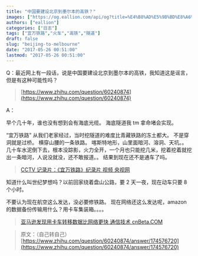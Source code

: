 ```yaml
---
title: "中国要建设北京到墨尔本的高铁？"
images: ["https://og.eallion.com/api/og?title=%E4%B8%AD%E5%9B%BD%E8%A6%81%E5%BB%BA%E8%AE%BE%E5%8C%97%E4%BA%AC%E5%88%B0%E5%A2%A8%E5%B0%94%E6%9C%AC%E7%9A%84%E9%AB%98%E9%93%81%EF%BC%9F"]
authors: ["eallion"]
categories: ["日志"]
tags: ["宜万铁路","火车","高铁","隧道"]
draft: false
slug: "beijing-to-melbourne"
date: "2017-05-26 00:51:00"
lastmod: "2017-05-26 00:51:00"
---
```


Q：最近网上有一段话，说是中国要建设北京到墨尔本的高铁，我知道这是谣言，但是有这种可能性吗？

> [https://www.zhihu.com/question/60240874](https://www.zhihu.com/question/60240874)  

A：

早个几十年，谁也没有想到会有海底光缆。
海底隧道我 tm 拿命堵会实现。

“宜万铁路” 从我们老家经过，当时挖隧道的难度比青藏铁路的冻土都大。
不是穿洞就是过桥。
横穿山腰的一条铁路。
喀斯特地形，山里面暗河、溶洞、天坑。。
几十车水泥倒下去，根本没踪影，火力全开，一个月也只能挖几米，挖着挖着就挖出一条暗河，人说没就没，还不敢报道。。
结果到现在还不是通车了吗。

> [CCTV 记录片：《宜万铁路》纪录片 视频 央视网](http://tv.cntv.cn/videoset/C33369)

知道什么叫世纪梦想吗？以前回家绕着盘山公路，要 2 天一夜，现在动车只要 8 个小时。

不要认为现在航空这么发达，没必要修铁路。
现在网络还这么发达呢，amazon 的数据备份传输用什么？用卡车集装箱。。。。

> [亚马逊发现用卡车转移数据比网络更快 通信技术 cnBeta.COM](http://www.cnbeta.com/articles/tech/563297.htm)

> 原文：（自己转自己）[https://www.zhihu.com/question/60240874/answer/174576720](https://www.zhihu.com/question/60240874/answer/174576720)
